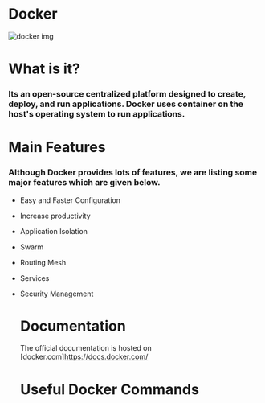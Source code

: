 # Docker
![docker img](https://github.com/SaiCharan-ABNTech/Docker/assets/154917195/6a4e2f7a-4444-43a6-a95a-055dcde4ff00)

# What is it?
###  Its an open-source centralized platform designed to create, deploy, and run    applications. Docker uses container on the host's operating system to run applications.

# Main Features
### Although Docker provides lots of features, we are listing some major features which are given below.

* Easy and Faster Configuration
* Increase productivity
* Application Isolation
* Swarm
* Routing Mesh
* Services
* Security Management

  # Documentation
  The official documentation is hosted on [docker.com]<a href="https://docs.docker.com/" target="_blank">https://docs.docker.com/</a>
  # Useful Docker Commands 
  
